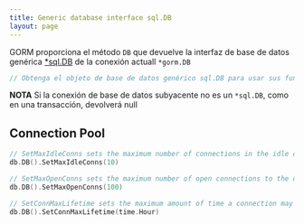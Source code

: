 ```yaml
---
title: Generic database interface sql.DB
layout: page
---
```

GORM proporciona el método `DB` que devuelve la interfaz de base de datos genérica [*sql.DB](http://golang.org/pkg/database/sql/#DB) de la conexión actuall `*gorm.DB`

```go
// Obtenga el objeto de base de datos genérico sql.DB para usar sus funciones db.DB() // Ping db.DB().Ping()
```

**NOTA** Si la conexión de base de datos subyacente no es un `*sql.DB`, como en una transacción, devolverá null

## Connection Pool

```go
// SetMaxIdleConns sets the maximum number of connections in the idle connection pool.
db.DB().SetMaxIdleConns(10)

// SetMaxOpenConns sets the maximum number of open connections to the database.
db.DB().SetMaxOpenConns(100)

// SetConnMaxLifetime sets the maximum amount of time a connection may be reused.
db.DB().SetConnMaxLifetime(time.Hour)
```